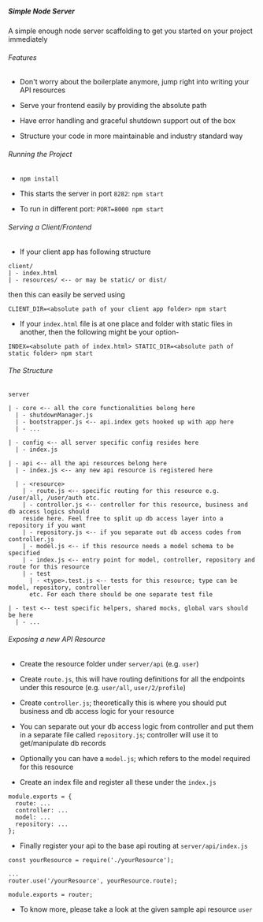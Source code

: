 ##### Simple Node Server

A simple enough node server scaffolding to get you started on your project immediately


###### Features

- Don't worry about the boilerplate anymore, jump right into writing your API
resources

- Serve your frontend easily by providing the absolute path

- Have error handling and graceful shutdown support out of the box

- Structure your code in more maintainable and industry standard way


###### Running the Project

- `npm install`

- This starts the server in port `8282`: `npm start`

- To run in different port: `PORT=8000 npm start`

###### Serving a Client/Frontend 

- If your client app has following structure

``` 
client/
| - index.html
| - resources/ <-- or may be static/ or dist/
```

then this can easily be served using 

```
CLIENT_DIR=<absolute path of your client app folder> npm start
```

- If your `index.html` file is at one place and folder with static files in another, then
the following might be your option-

```
INDEX=<absolute path of index.html> STATIC_DIR=<absolute path of static folder> npm start
```


###### The Structure

``` 
server

| - core <-- all the core functionalities belong here 
  | - shutdownManager.js 
  | - bootstrapper.js <-- api.index gets hooked up with app here
  | - ...
  
| - config <-- all server specific config resides here
  | - index.js
  
| - api <-- all the api resources belong here
  | - index.js <-- any new api resource is registered here
  
  | - <resource>
    | - route.js <-- specific routing for this resource e.g. /user/all, /user/auth etc.
    | - controller.js <-- controller for this resource, business and db access logics should
    reside here. Feel free to split up db access layer into a repository if you want
    | - repository.js <-- if you separate out db access codes from controller.js
    | - model.js <-- if this resource needs a model schema to be specified
    | - index.js <-- entry point for model, controller, repository and route for this resource
    | - test
      | - <type>.test.js <-- tests for this resource; type can be model, repository, controller
      etc. For each there should be one separate test file
      
| - test <-- test specific helpers, shared mocks, global vars should be here
  | - ...    
```

###### Exposing a new API Resource

- Create the resource folder under `server/api` (e.g. `user`)

- Create `route.js`, this will have routing definitions for all the endpoints 
under this resource (e.g. `user/all`, `user/2/profile`)

- Create `controller.js`; theoretically this is where you should put business and db
access logic for your resource

- You can separate out your db access logic from controller and put them in a separate
file called `repository.js`; controller will use it to get/manipulate db records

- Optionally you can have a `model.js`; which refers to the model required for this
resource

- Create an index file and register all these under the `index.js`

``` 
module.exports = {
  route: ...
  controller: ...
  model: ...
  repository: ...
};
```

- Finally register your api to the base api routing at `server/api/index.js`

``` 
const yourResource = require('./yourResource');

...
router.use('/yourResource', yourResource.route);

module.exports = router;
```

- To know more, please take a look at the given sample api resource `user`

